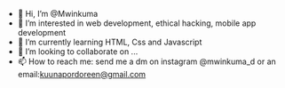 - 👋 Hi, I’m @Mwinkuma
- 👀 I’m interested in web development, ethical hacking, mobile app development
- 🌱 I’m currently learning HTML, Css and Javascript
- 💞️ I’m looking to collaborate on ...
- 📫 How to reach me: send me a dm on instagram @mwinkuma_d or an email:kuunapordoreen@gmail.com

<!---
Mwinkuma/Mwinkuma is a ✨ special ✨ repository because its `README.md` (this file) appears on your GitHub profile.
You can click the Preview link to take a look at your changes.
--->
